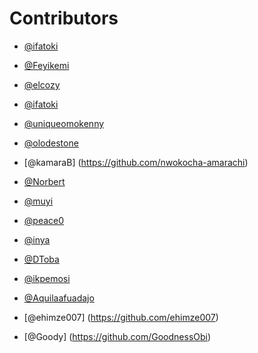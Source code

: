# Contributors


-  [@ifatoki](https://github.com/ifatoki)

-  [@Feyikemi](https://github.com/Agboolafeyikemi)

- [@elcozy](https://github.com/elcozy)

- [@ifatoki](https://github.com/ifatoki)

- [@uniqueomokenny](https://github.com/uniqueomokenny)

- [@olodestone](https://github.com/olodestone)


- [@kamaraB] (https://github.com/nwokocha-amarachi)

- [@Norbert](https://github.com/Norbyslim1)

- [@muyi](https://github.com/Norbyslim1)

-  [@peace0](https://github.com/onyeepeace)

-  [@inya](https://github.com/amadiinya)

-  [@DToba](https://github.com/dretoba91)

-  [@ikpemosi](https://github.com/ikpemosiarnold)

- [@Aquilaafuadajo](https://github.com/aquilaafuadajo)

- [@ehimze007] (https://github.com/ehimze007)

- [@Goody] (https://github.com/GoodnessObi)

